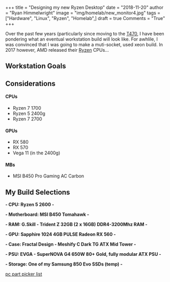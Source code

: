 +++
title  = "Designing my new Ryzen Desktop"
date   = "2018-11-20"
author = "Ryan Himmelwright"
image  = "img/homelab/new_monitor4.jpg"
tags   = ["Hardware", "Linux", "Ryzen", "Homelab",]
draft  = true
Comments = "True"
+++

Over the past few years (particularly since moving to the [T470](../my-t470/), I have been pondering what an eventual workstation build will look like. For awhlile, I was convinced that I was going to make a muti-socket, used xeon build. In 2017 however, AMD released their [Ryzen](https://en.wikipedia.org/wiki/Ryzen) CPUs...

<!--more-->

## Workstation Goals

## Considerations

#### CPUs
- Ryzen 7 1700
- Ryzen 5 2400g
- Ryzen 7 2700

#### GPUs
- RX 580
- RX 570
- Vega 11 (in the 2400g)

#### MBs
- MSI B450 Pro Gaming AC Carbon

## My Build Selections

**- CPU: Ryzen 5 2600 -**

**- Motherboard: MSI B450 Tomahawk -**

**- RAM: G.Skill - Trident Z 32GB (2 x 16GB) DDR4-3200Mhz RAM -**

**- GPU: Sapphire 1024 4GB PULSE Radeon RX 560 -**

**- Case: Fractal Design - Meshify C Dark TG ATX Mid Tower -**

**- PSU: EVGA - SuperNOVA G4 650W 80+ Gold, fully modular ATX PSU -**

**- Storage: One of my Samsung 850 Evo SSDs (temp) -**

[pc part picker
list](https://pcpartpicker.com/user/himmelwr/saved/#view=MhbcYJ)
